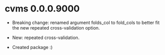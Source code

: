 # cvms 0.0.0.9000

* Breaking change: renamed argument folds_col to fold_cols to better fit the new repeated cross-validation option.  

* New: repeated cross-validation.  

* Created package :)  
